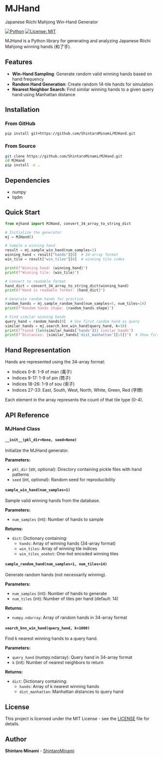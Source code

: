# MJHand

Japanese Riichi Mahjong Win-Hand Generator

[![Python](https://img.shields.io/badge/python-3.6+-blue.svg)](https://www.python.org/downloads/)
[![License: MIT](https://img.shields.io/badge/License-MIT-yellow.svg)](https://opensource.org/licenses/MIT)

MJHand is a Python library for generating and analyzing Japanese Riichi Mahjong winning hands (和了手).
## Features

- **Win-Hand Sampling**: Generate random valid winning hands based on hand frequency
- **Random Hand Generation**: Create random 14-tile hands for simulation
- **Nearest Neighbor Search**: Find similar winning hands to a given query hand using Manhattan distance

## Installation

### From GitHub
```bash
pip install git+https://github.com/ShintaroMinami/MJHand.git
```

### From Source
```bash
git clone https://github.com/ShintaroMinami/MJHand.git
cd MJHand
pip install -e .
```

## Dependencies

- numpy
- tqdm

## Quick Start

```python
from mjhand import MJHand, convert_34_array_to_string_dict

# Initialize the generator
mj = MJHand()

# Sample a winning hand
result = mj.sample_win_hand(num_samples=1)
winning_hand = result["hands"][0]  # 34-array format
win_tile = result["win_tiles"][0]  # winning tile index

print(f"Winning hand: {winning_hand}")
print(f"Winning tile: {win_tile}")

# Convert to readable format
hand_dict = convert_34_array_to_string_dict(winning_hand)
print(f"Hand in readable format: {hand_dict}")

# Generate random hands for practice
random_hands = mj.sample_random_hand(num_samples=5, num_tiles=14)
print(f"Random hands shape: {random_hands.shape}")

# Find similar winning hands
query_hand = random_hands[0]  # Use first random hand as query
similar_hands = mj.search_knn_win_hand(query_hand, k=10)
print(f"Found {len(similar_hands['hands'])} similar hands")
print(f"Distances: {similar_hands['dist_manhattan'][:5]}")  # Show first 5 distances
```

## Hand Representation

Hands are represented using the 34-array format:
- Indices 0-8: 1-9 of man (萬子)
- Indices 9-17: 1-9 of pin (筒子) 
- Indices 18-26: 1-9 of sou (索子)
- Indices 27-33: East, South, West, North, White, Green, Red (字牌)

Each element in the array represents the count of that tile type (0-4).

## API Reference

### MJHand Class

#### `__init__(pkl_dir=None, seed=None)`
Initialize the MJHand generator.

**Parameters:**
- `pkl_dir` (str, optional): Directory containing pickle files with hand patterns
- `seed` (int, optional): Random seed for reproducibility

#### `sample_win_hand(num_samples=1)`
Sample valid winning hands from the database.

**Parameters:**
- `num_samples` (int): Number of hands to sample

**Returns:**
- `dict`: Dictionary containing:
  - `hands`: Array of winning hands (34-array format)
  - `win_tiles`: Array of winning tile indices
  - `win_tiles_onehot`: One-hot encoded winning tiles

#### `sample_random_hand(num_samples=1, num_tiles=14)`
Generate random hands (not necessarily winning).

**Parameters:**
- `num_samples` (int): Number of hands to generate
- `num_tiles` (int): Number of tiles per hand (default: 14)

**Returns:**
- `numpy.ndarray`: Array of random hands in 34-array format

#### `search_knn_win_hand(query_hand, k=1000)`
Find k nearest winning hands to a query hand.

**Parameters:**
- `query_hand` (numpy.ndarray): Query hand in 34-array format
- `k` (int): Number of nearest neighbors to return

**Returns:**
- `dict`: Dictionary containing:
  - `hands`: Array of k nearest winning hands
  - `dist_manhattan`: Manhattan distances to query hand

## License

This project is licensed under the MIT License - see the [LICENSE](LICENSE) file for details.

## Author

**Shintaro Minami** - [ShintaroMinami](https://github.com/ShintaroMinami)

